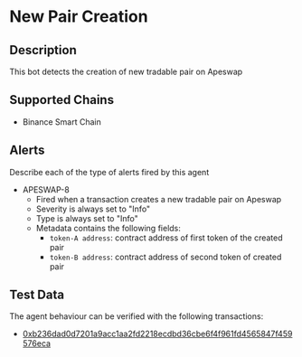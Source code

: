# New Pair Creation

## Description

This bot detects the creation of new tradable pair on Apeswap

## Supported Chains

- Binance Smart Chain



## Alerts

Describe each of the type of alerts fired by this agent

- APESWAP-8
  - Fired when a transaction creates a new tradable pair on Apeswap
  - Severity is always set to "Info" 
  - Type is always set to "Info" 
  - Metadata contains the following fields: 
    - `token-A address`: contract address of first token of the created pair
    - `token-B address`: contract address of second token  of created pair
    

## Test Data

The agent behaviour can be verified with the following transactions:

- [0xb236dad0d7201a9acc1aa2fd2218ecdbd36cbe6f4f961fd4565847f459576eca](https://www.bscscan.com/tx/0xb236dad0d7201a9acc1aa2fd2218ecdbd36cbe6f4f961fd4565847f459576eca)


